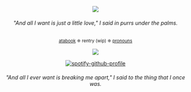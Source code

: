 <div align="center">
  
![](https://komarev.com/ghpvc/?username=astrobarrage&color=0202fe&label=☾+cultists&abbreviated=true)           

<div align="center">

###### _"And all I want is just a little love," I said in purrs under the palms._

<div align="center">

<sub>[atabook](https://astrobarrage.atabook.org/) ❈ rentry (wip)[]() ❈ [pronouns](https://pronouns.cc/@astrobarrage)<sub>

<div align="center">

![](https://files.catbox.moe/cq04rc.png)

<div align="center">

[![spotify-github-profile](https://spotify-github-profile.kittinanx.com/api/view?uid=31opbigsvunesjz4xby6hfaiowlm&cover_image=true&theme=novatorem&show_offline=false&background_color=121212&interchange=false&bar_color_cover=true&bar_color=53b14f)](https://spotify-github-profile.kittinanx.com/api/view?uid=31opbigsvunesjz4xby6hfaiowlm&redirect=true)

<div align="center">
  
###### _"And all I ever want is breaking me apart," I said to the thing that I once was._
